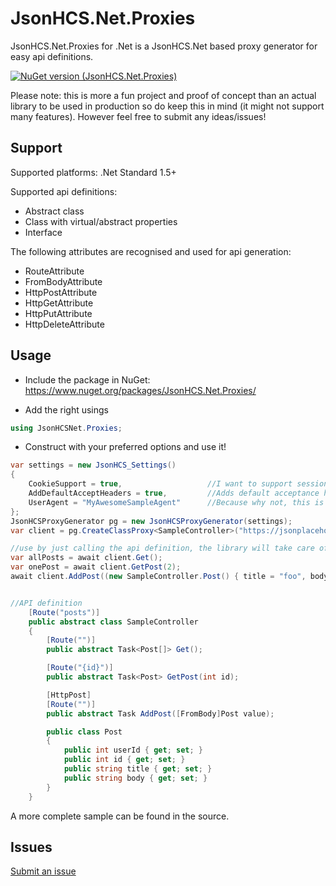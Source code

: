 # JsonHCS.Net.Proxies
JsonHCS.Net.Proxies for .Net is a JsonHCS.Net based proxy generator for easy api definitions.

[![NuGet version (JsonHCS.Net.Proxies)](https://img.shields.io/nuget/v/JsonHCS.Net.Proxies.svg)](https://www.nuget.org/packages/JsonHCS.Net.Proxies/)

Please note: this is more a fun project and proof of concept than an actual library to be used in production so do keep this in mind (it might not support many features). However feel free to submit any ideas/issues!

## Support

Supported platforms: .Net Standard 1.5+

Supported api definitions:
- Abstract class
- Class with virtual/abstract properties
- Interface

The following attributes are recognised and used for api generation:
- RouteAttribute
- FromBodyAttribute
- HttpPostAttribute
- HttpGetAttribute
- HttpPutAttribute
- HttpDeleteAttribute

## Usage

- Include the package in NuGet: https://www.nuget.org/packages/JsonHCS.Net.Proxies/

- Add the right usings

```cs
using JsonHCSNet.Proxies;
```

- Construct with your preferred options and use it!

```cs
var settings = new JsonHCS_Settings()
{
    CookieSupport = true,                   //I want to support sessions and thus cookies
    AddDefaultAcceptHeaders = true,         //Adds default acceptance headers for json types
    UserAgent = "MyAwesomeSampleAgent"      //Because why not, this is usually ignored anyways
};
JsonHCSProxyGenerator pg = new JsonHCSProxyGenerator(settings);
var client = pg.CreateClassProxy<SampleController>("https://jsonplaceholder.typicode.com/");

//use by just calling the api definition, the library will take care of any conversions/requests
var allPosts = await client.Get();
var onePost = await client.GetPost(2);
await client.AddPost((new SampleController.Post() { title = "foo", body = "bar", userId = 1 });


//API definition
    [Route("posts")]
    public abstract class SampleController
    {
        [Route("")]
        public abstract Task<Post[]> Get();

        [Route("{id}")]
        public abstract Task<Post> GetPost(int id);

        [HttpPost]
        [Route("")]
        public abstract Task AddPost([FromBody]Post value);

        public class Post
        {
            public int userId { get; set; }
            public int id { get; set; }
            public string title { get; set; }
            public string body { get; set; }
        }
    }
```

A more complete sample can be found in the source.

## Issues

[Submit an issue](https://github.com/Levi--G/JsonHCS.Net/issues)